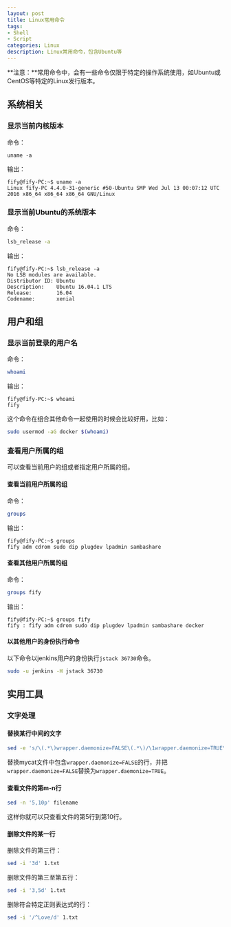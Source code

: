 ```yaml
---
layout: post
title: Linux常用命令
tags:
- Shell
- Script
categories: Linux
description: Linux常用命令，包含Ubuntu等
---
```

**注意：**常用命令中，会有一些命令仅限于特定的操作系统使用，如Ubuntu或CentOS等特定的Linux发行版本。

## 系统相关

### 显示当前内核版本
命令：
```
uname -a
```
输出：
```
fify@fify-PC:~$ uname -a
Linux fify-PC 4.4.0-31-generic #50-Ubuntu SMP Wed Jul 13 00:07:12 UTC 2016 x86_64 x86_64 x86_64 GNU/Linux
```

### 显示当前Ubuntu的系统版本

命令：

```bash
lsb_release -a
```

输出：
```
fify@fify-PC:~$ lsb_release -a
No LSB modules are available.
Distributor ID: Ubuntu
Description:    Ubuntu 16.04.1 LTS
Release:        16.04
Codename:       xenial
```

## 用户和组

### 显示当前登录的用户名

命令：
```bash
whoami
```
输出：
```
fify@fify-PC:~$ whoami
fify
```
这个命令在组合其他命令一起使用的时候会比较好用，比如：
```bash
sudo usermod -aG docker $(whoami)
```

### 查看用户所属的组

可以查看当前用户的组或者指定用户所属的组。

#### 查看当前用户所属的组
命令：
```bash
groups
```
输出：
```
fify@fify-PC:~$ groups
fify adm cdrom sudo dip plugdev lpadmin sambashare
```

#### 查看其他用户所属的组
命令：
```bash
groups fify
```
输出：
```
fify@fify-PC:~$ groups fify
fify : fify adm cdrom sudo dip plugdev lpadmin sambashare docker
```

#### 以其他用户的身份执行命令
以下命令以jenkins用户的身份执行`jstack 36730`命令。
```bash
sudo -u jenkins -H jstack 36730
```

## 实用工具

### 文字处理

#### 替换某行中间的文字
```bash
sed -e 's/\(.*\)wrapper.daemonize=FALSE\(.*\)/\1wrapper.daemonize=TRUE\2/g' -i mycat
```
替换mycat文件中包含`wrapper.daemonize=FALSE`的行，并把`wrapper.daemonize=FALSE`替换为`wrapper.daemonize=TRUE`。

#### 查看文件的第m-n行
```bash
sed -n '5,10p' filename
```
这样你就可以只查看文件的第5行到第10行。

#### 删除文件的某一行

删除文件的第三行：
```bash
sed -i '3d' 1.txt
```
删除文件的第三至第五行：
```bash
sed -i '3,5d' 1.txt
```
删除符合特定正则表达式的行：
```bash
sed -i '/^Love/d' 1.txt
```
